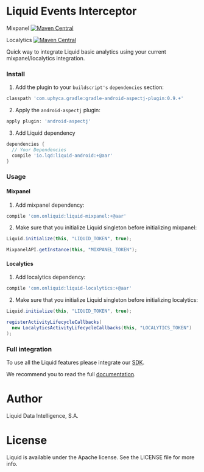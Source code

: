 Liquid Events Interceptor
==================

Mixpanel [![Maven Central](https://img.shields.io/maven-central/v/com.onliquid/liquid-mixpanel.svg)](http://search.maven.org/#search%7Cga%7C1%7Ca%3A%22liquid-mixpanel%22)

Localytics [![Maven Central](https://img.shields.io/maven-central/v/com.onliquid/liquid-localytics.svg)](http://search.maven.org/#search%7Cga%7C1%7Ca%3A%22liquid-localytics%22)

Quick way to integrate Liquid basic analytics using your current mixpanel/localytics integration.



### Install

1. Add the plugin to your `buildscript's` `dependencies` section:
```groovy
classpath 'com.uphyca.gradle:gradle-android-aspectj-plugin:0.9.+'
```

2. Apply the `android-aspectj` plugin:
```groovy
apply plugin: 'android-aspectj'
```

3. Add Liquid dependency
```groovy
dependencies {
  // Your Dependencies
  compile 'io.lqd:liquid-android:+@aar'
}
```

### Usage

#### Mixpanel
1. Add mixpanel dependency:
```groovy
compile 'com.onliquid:liquid-mixpanel:+@aar'
```

2. Make sure that you initialize Liquid singleton before initializing mixpanel:

```java
Liquid.initialize(this, "LIQUID_TOKEN", true);

MixpanelAPI.getInstance(this, "MIXPANEL_TOKEN");
```

#### Localytics
1. Add localytics dependency:
```groovy
compile 'com.onliquid:liquid-localytics:+@aar'
```

2. Make sure that you initialize Liquid singleton before initializing localytics:

```java
Liquid.initialize(this, "LIQUID_TOKEN", true);

registerActivityLifecycleCallbacks(
  new LocalyticsActivityLifecycleCallbacks(this, "LOCALYTICS_TOKEN")
);
```

### Full integration

To use all the Liquid features please integrate our  [SDK](https://github.com/lqd-io/liquid-sdk-android).

We recommend you to read the full [documentation](https://www.onliquid.com/documentation/android).


# Author

Liquid Data Intelligence, S.A.

# License

Liquid is available under the Apache license. See the LICENSE file for more info.
